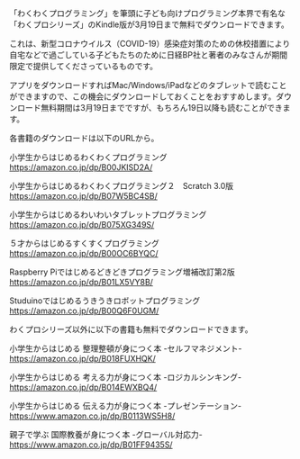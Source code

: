 「わくわくプログラミング」を筆頭に子ども向けプログラミング本界で有名な「わくプロシリーズ」のKindle版が3月19日まで無料でダウンロードできます。

これは、新型コロナウイルス（COVID-19）感染症対策のための休校措置により自宅などで過ごしている子どもたちのために日経BP社と著者のみなさんが期間限定で提供してくださっているものです。

アプリをダウンロードすればMac/Windows/iPadなどのタブレットで読むことができますので、この機会にダウンロードしておくことをおすすめします。ダウンロード無料期間は3月19日までですが、もちろん19日以降も読むことができます。

各書籍のダウンロードは以下のURLから。

小学生からはじめるわくわくプログラミング
https://amazon.co.jp/dp/B00JKISD2A/

小学生からはじめるわくわくプログラミング２　Scratch 3.0版
https://amazon.co.jp/dp/B07W5BC4SB/

小学生からはじめるわいわいタブレットプログラミング
https://amazon.co.jp/dp/B075XG349S/

５才からはじめるすくすくプログラミング
https://amazon.co.jp/dp/B00OC6BYQC/

Raspberry Piではじめるどきどきプログラミング増補改訂第2版
https://amazon.co.jp/dp/B01LX5VY8B/

Studuinoではじめるうきうきロボットプログラミング
https://amazon.co.jp/dp/B00Q6F0UGM/ 

わくプロシリーズ以外に以下の書籍も無料でダウンロードできます。

小学生からはじめる 整理整頓が身につく本 -セルフマネジメント-
https://amazon.co.jp/dp/B018FUXHQK/

小学生からはじめる 考える力が身につく本 -ロジカルシンキング-
https://amazon.co.jp/dp/B014EWXBQ4/

小学生からはじめる 伝える力が身につく本 -プレゼンテーション-
https://www.amazon.co.jp/dp/B0113WS5H8/

親子で学ぶ 国際教養が身につく本 -グローバル対応力-
https://www.amazon.co.jp/dp/B01FF9435S/

